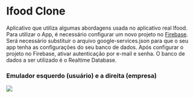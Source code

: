 # Ifood Clone

Aplicativo que utiliza algumas abordagens usada no aplicativo real Ifood. Para utilizar o App, é necessário configurar um novo projeto no [Firebase](https://accounts.google.com/signin/v2/identifier?passive=1209600&osid=1&continue=https%3A%2F%2Fconsole.firebase.google.com%2F%3Fhl%3Dpt-br&followup=https%3A%2F%2Fconsole.firebase.google.com%2F%3Fhl%3Dpt-br&hl=pt-br&flowName=GlifWebSignIn&flowEntry=ServiceLogin). Será necessário substituir o arquivo google-services.json para que o seu app tenha as configurações do seu banco de dados. Após configurar o projeto no Firebase, ativar autenticação por e-mail e senha. O banco de dados a ser utilizado é o Realtime Database.

### Emulador esquerdo (usuário) e a direita (empresa)

 ![](https://github.com/davif10/Imagens/blob/main/Ifood/Ifood.gif)
